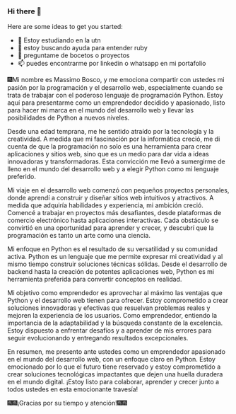 ### Hi there 👋
Here are some ideas to get you started:

- 🌱 Estoy estudiando en la utn
- 🤔 estoy buscando ayuda para entender ruby
- 💬 preguntame de bocetos o proyectos
- 📫 puedes encontrarme por linkedin o whatsapp en mi portafolio

🎆Mi nombre es Massimo Bosco, y me emociona compartir con ustedes mi pasión por la programación y el desarrollo web, especialmente cuando se trata de trabajar con el poderoso lenguaje de programación Python. Estoy aquí para presentarme como un emprendedor decidido y apasionado, listo para hacer mi marca en el mundo del desarrollo web y llevar las posibilidades de Python a nuevos niveles.

Desde una edad temprana, me he sentido atraído por la tecnología y la creatividad. A medida que mi fascinación por la informática creció, me di cuenta de que la programación no solo es una herramienta para crear aplicaciones y sitios web, sino que es un medio para dar vida a ideas innovadoras y transformadoras. Esta convicción me llevó a sumergirme de lleno en el mundo del desarrollo web y a elegir Python como mi lenguaje preferido.

Mi viaje en el desarrollo web comenzó con pequeños proyectos personales, donde aprendí a construir y diseñar sitios web intuitivos y atractivos. A medida que adquiría habilidades y experiencia, mi ambición creció. Comencé a trabajar en proyectos más desafiantes, desde plataformas de comercio electrónico hasta aplicaciones interactivas. Cada obstáculo se convirtió en una oportunidad para aprender y crecer, y descubrí que la programación es tanto un arte como una ciencia.

Mi enfoque en Python es el resultado de su versatilidad y su comunidad activa. Python es un lenguaje que me permite expresar mi creatividad y al mismo tiempo construir soluciones técnicas sólidas. Desde el desarrollo de backend hasta la creación de potentes aplicaciones web, Python es mi herramienta preferida para convertir conceptos en realidad.

Mi objetivo como emprendedor es aprovechar al máximo las ventajas que Python y el desarrollo web tienen para ofrecer. Estoy comprometido a crear soluciones innovadoras y efectivas que resuelvan problemas reales y mejoren la experiencia de los usuarios. Como emprendedor, entiendo la importancia de la adaptabilidad y la búsqueda constante de la excelencia. Estoy dispuesto a enfrentar desafíos y a aprender de mis errores para seguir evolucionando y entregando resultados excepcionales.

En resumen, me presento ante ustedes como un emprendedor apasionado en el mundo del desarrollo web, con un enfoque claro en Python. Estoy emocionado por lo que el futuro tiene reservado y estoy comprometido a crear soluciones tecnológicas impactantes que dejen una huella duradera en el mundo digital. ¡Estoy listo para colaborar, aprender y crecer junto a todos ustedes en esta emocionante travesía!

🎆🎆¡Gracias por su tiempo y atención!🎆🎆
